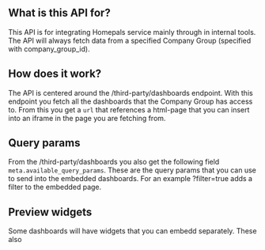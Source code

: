 ## What is this API for?
This API is for integrating Homepals service mainly through <iframes /> in internal tools.
The API will always fetch data from a specified Company Group (specified with company_group_id).

## How does it work?
The API is centered around the /third-party/dashboards endpoint. With this endpoint you fetch all the 
dashboards that the Company Group has access to. From this you get a `url` that references a html-page
that you can insert into an iframe in the page you are fetching from.

## Query params
From the /third-party/dashboards you also get the following field `meta.available_query_params`. These are the 
query params that you can use to send into the embedded dashboards. For an example ?filter=true adds a filter to
the embedded page.

## Preview widgets
Some dashboards will have widgets that you can embedd separately. These also